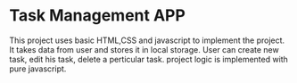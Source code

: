 # Task Management APP

This project uses basic HTML,CSS and javascript to implement the project.
It takes data from user and stores it in local storage.
User can create new task, edit his task, delete a perticular task.
project logic is implemented with pure javascript.
